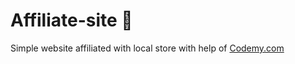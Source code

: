 # Affiliate-site :money_mouth_face:                                                                                         
Simple website affiliated with local store
 with help of <a href="http://johnelder.com/">Codemy.com</a>
